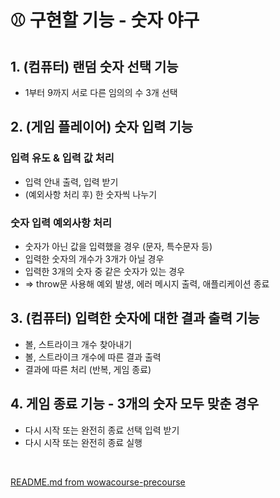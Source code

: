# ⚾️ 구현할 기능 - 숫자 야구
## 1. (컴퓨터) 랜덤 숫자 선택 기능
- 1부터 9까지 서로 다른 임의의 수 3개 선택
## 2. (게임 플레이어) 숫자 입력 기능
### 입력 유도 & 입력 값 처리
- 입력 안내 출력, 입력 받기
- (예외사항 처리 후) 한 숫자씩 나누기
### 숫자 입력 예외사항 처리
- 숫자가 아닌 값을 입력했을 경우 (문자, 특수문자 등)
- 입력한 숫자의 개수가 3개가 아닐 경우
- 입력한 3개의 숫자 중 같은 숫자가 있는 경우
- => throw문 사용해 예외 발생, 에러 메시지 출력, 애플리케이션 종료
## 3. (컴퓨터) 입력한 숫자에 대한 결과 출력 기능
- 볼, 스트라이크 개수 찾아내기
- 볼, 스트라이크 개수에 따른 결과 출력
- 결과에 따른 처리 (반복, 게임 종료)
## 4. 게임 종료 기능 - 3개의 숫자 모두 맞춘 경우
- 다시 시작 또는 완전히 종료 선택 입력 받기
- 다시 시작 또는 완전히 종료 실행

<br/>

[README.md from wowacourse-precourse](https://github.com/woowacourse-precourse/javascript-baseball-6#미션---숫자-야구)